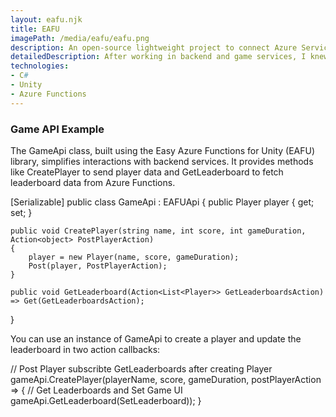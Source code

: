 ```yaml
---
layout: eafu.njk
title: EAFU
imagePath: /media/eafu/eafu.png
description: An open-source lightweight project to connect Azure Services to Unity applications.
detailedDescription: After working in backend and game services, I knew there was a need for easy upkeep for game developers. So, I created an open-source lightweight API for Unity to access backend services with minimal setup. Specifically made for Azure Functions, the API can be used for other services, like AWS with a few header changes. I created a sample Unity project to help others understand how it works. 
technologies:
- C#
- Unity
- Azure Functions
---
```


### Game API Example

The GameApi class, built using the Easy Azure Functions for Unity (EAFU) library, simplifies interactions with backend services. It provides methods like CreatePlayer to send player data and GetLeaderboard to fetch leaderboard data from Azure Functions.

[Serializable]
public class GameApi : EAFUApi
{
    public Player player { get; set; }

    public void CreatePlayer(string name, int score, int gameDuration, Action<object> PostPlayerAction)
    {
        player = new Player(name, score, gameDuration);
        Post(player, PostPlayerAction);
    }

    public void GetLeaderboard(Action<List<Player>> GetLeaderboardsAction) => Get(GetLeaderboardsAction);
}

You can use an instance of GameApi to create a player and update the leaderboard in two action callbacks:

// Post Player subscribte GetLeaderboards after creating Player
gameApi.CreatePlayer(playerName, score, gameDuration, postPlayerAction => {
     // Get Leaderboards and Set Game UI
     gameApi.GetLeaderboard(SetLeaderboard));
}